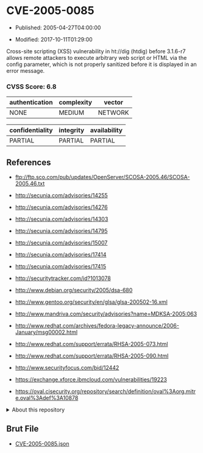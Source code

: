 # CVE-2005-0085

- Published: 2005-04-27T04:00:00

- Modified: 2017-10-11T01:29:00

Cross-site scripting (XSS) vulnerability in ht://dig (htdig) before 3.1.6-r7 allows remote attackers to execute arbitrary web script or HTML via the config parameter, which is not properly sanitized before it is displayed in an error message.

### CVSS Score: **6.8**

| authentication | complexity | vector |
| --- | --- | --- |
| NONE | MEDIUM | NETWORK |

| confidentiality | integrity | availability |
| --- | --- | --- |
| PARTIAL | PARTIAL | PARTIAL |

## References

* ftp://ftp.sco.com/pub/updates/OpenServer/SCOSA-2005.46/SCOSA-2005.46.txt

* http://secunia.com/advisories/14255

* http://secunia.com/advisories/14276

* http://secunia.com/advisories/14303

* http://secunia.com/advisories/14795

* http://secunia.com/advisories/15007

* http://secunia.com/advisories/17414

* http://secunia.com/advisories/17415

* http://securitytracker.com/id?1013078

* http://www.debian.org/security/2005/dsa-680

* http://www.gentoo.org/security/en/glsa/glsa-200502-16.xml

* http://www.mandriva.com/security/advisories?name=MDKSA-2005:063

* http://www.redhat.com/archives/fedora-legacy-announce/2006-January/msg00002.html

* http://www.redhat.com/support/errata/RHSA-2005-073.html

* http://www.redhat.com/support/errata/RHSA-2005-090.html

* http://www.securityfocus.com/bid/12442

* https://exchange.xforce.ibmcloud.com/vulnerabilities/19223

* https://oval.cisecurity.org/repository/search/definition/oval%3Aorg.mitre.oval%3Adef%3A10878

<details>
<summary>About this repository</summary> 

  This repository is part of the project [Live Hack CVE](https://github.com/Live-Hack-CVE). Main website can be found [www.live-hack.org](https://www.live-hack.org) 
  
  Made by [Sn0wAlice](https://github.com/Sn0wAlice) for the people that care about security and need to have a feed of the latest CVEs. Hope you enjoy it, don't forget to star the repo and follow me on [Twitter](https://twitter.com/Sn0wAlice) and [Github](https://github.com/Sn0wAlice). And that is my [personnal website](https://www.alice-snow.me/)

  - [Home Page](https://github.com/Live-Hack-CVE)
  - [Framework](https://github.com/Live-Hack-CVE/cve-framework)
  - [CVE database](https://github.com/Live-Hack-CVE/full_database)
  - [Changelog](https://github.com/Live-Hack-CVE/Changelog)
</details>

## Brut File

* [CVE-2005-0085.json](https://raw.githubusercontent.com/Live-Hack-CVE/full_database/main/cves/2005/CVE-2005-0085.json)

